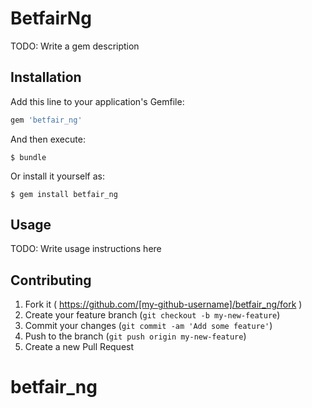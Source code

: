 # BetfairNg

TODO: Write a gem description

## Installation

Add this line to your application's Gemfile:

```ruby
gem 'betfair_ng'
```

And then execute:

    $ bundle

Or install it yourself as:

    $ gem install betfair_ng

## Usage

TODO: Write usage instructions here

## Contributing

1. Fork it ( https://github.com/[my-github-username]/betfair_ng/fork )
2. Create your feature branch (`git checkout -b my-new-feature`)
3. Commit your changes (`git commit -am 'Add some feature'`)
4. Push to the branch (`git push origin my-new-feature`)
5. Create a new Pull Request
# betfair_ng

